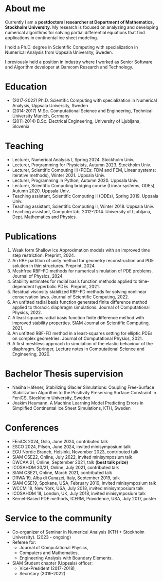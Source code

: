 # About me
Currently I am a **postdoctoral researcher at Department of Mathematics, Stockholm University**. My research is focused on analyzing and developing numerical algorithms for solving partial differential equations that find applications in continental ice sheet modeling.

I hold a Ph.D. degree in Scientific Computing with specialization in Numerical Analysis from Uppsala University, Sweden. 

I previously held a position in industry where I worked as Senior Software and Algorithm developer at Qamcom Research and Technology.

# Education
- (2017-2022) Ph.D. Scientific Computing with specialization in Numerical Analysis, Uppsala University, Sweden
- (2014-2017) M.Sc. Computational Science and Engineering, Technical University Munich, Germany
- (2011-2014) B.Sc. Electrical Engineering, University of Ljubljana, Slovenia

# Teaching
* Lecturer, Numerical Analysis I, Spring 2024. Stockholm Univ.
* Lecturer, Programming for Physicists, Autumn 2023. Stockholm Univ.
* Lecturer, Scientific Computing III (PDEs: FDM and FEM, Linear systems: iterative methods), Winter 2021. Uppsala Univ.
* Lecturer, Programming in Python, Autumn 2020. Uppsala Univ.
* Lecturer, Scientific Computing bridging course (Linear systems, ODEs), Autumn 2020. Uppsala Univ.
* Teaching assistant, Scientific Computing II (ODEs), Spring 2019. Uppsala Univ.
* Teaching assistant, Scientific Computing II, Winter 2018. Uppsala Univ.
* Teaching assistant, Computer lab, 2012-2014. University of Ljubljana, Dept. Mathematics and Physics.

# Publications
1. Weak form Shallow Ice Approximation models with an improved time step restriction. Preprint, 2024.
1. An RBF partition of unity method for geometry reconstruction and PDE solution in thin structures. Preprint, 2024.
1. Meshfree RBF–FD methods for numerical simulation of PDE problems. Journal of Physics, 2024.
1. Stability estimates for radial basis function methods applied to time-dependent hyperbolic PDEs. Preprint, 2021.
1. Residual viscosity stabilized RBF-FD methods for solving nonlinear conservation laws. Journal of Scientific Computing, 2022.
1. An unfitted radial basis function generated finite difference method applied to thoracic diaphragm simulations. Journal of Computational Physics, 2022.
1. A least squares radial basis function finite difference method with improved stability properties. SIAM Journal on Scientific Computing, 2021.
1. An unfitted RBF-FD method in a least-squares setting for elliptic PDEs on complex geometries. Journal of Computational Physics, 2021.
1. A first meshless approach to simulation of the elastic behaviour of the diaphragm. Springer, Lecture notes in Computational Science and Engineering, 2020.

# Bachelor Thesis supervision
- Nasiha Häfener, Stabilizing Glacier Simulations: Coupling Free-Surface Stabilization Algorithm to the Positivity Preserving Surface Constraint in FeniCS, Stockholm University, Sweden
- Joakim Heumann, A Machine Learning Model Predicting Errors in Simplified Continental Ice Sheet Simulations, KTH, Sweden

# Conferences
- FEniCS 2024, Oslo, June 2024, contributed talk
- ESCO 2024, Pilsen, June 2024, invited minisymposium talk
- EGU Nordic Branch, Helsinki, November 2023, contributed talk
- SIAM CSE22, Online, July 2022, invited minisymposium talk
- DWCAA 21, Online, September 2021, talk **(best talk prize)**
- ICOSAHOM 20/21, Online, July 2021, contributed talk
- SIAM CSE21, Online, March 2021, contributed talk
- DRWA 19, Alba di Canazei, Italy, September 2019, talk
- SIAM CSE19, Spokane, USA, February 2019, invited minisymposium talk
- WCCM 18, New York, USA, July 2018, invited minisymposium talk
- ICOSAHOM 18, London, UK, July 2018, invited minisymposium talk
- Kernel-Based PDE methods, ICERM, Providence, USA, July 2017, poster

# Service to the community
- Co-organizer of Seminar in Numerical Analysis (KTH + Stockholm University). (2023 - ongoing)
- Referee for:
    - Journal of Computational Physics,
    - Computers and Mathematics,
    - Engineering Analysis with Boundary Elements.
- SIAM Student chapter (Uppsala) officer:
    - Vice-President (2017-2018),
    - Secretary (2019-2022).
